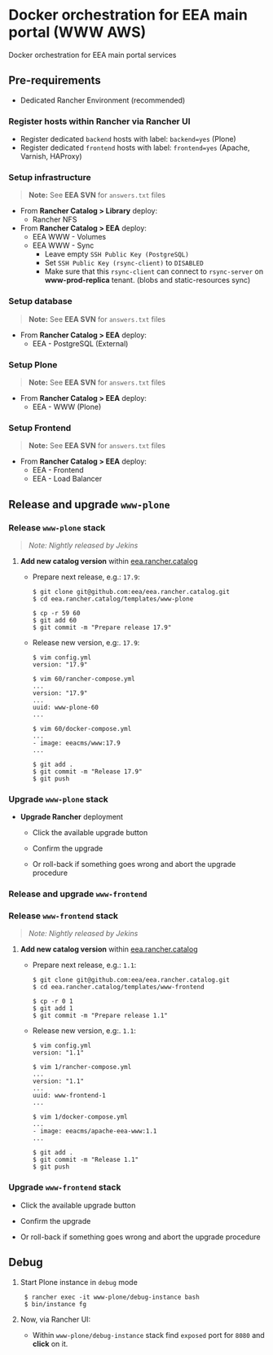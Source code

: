 # Docker orchestration for EEA main portal (WWW AWS)

Docker orchestration for EEA main portal services

## Pre-requirements

* Dedicated Rancher Environment (recommended)

### Register hosts within Rancher via Rancher UI

* Register dedicated `backend` hosts with label: `backend=yes` (Plone)
* Register dedicated `frontend` hosts with label: `frontend=yes` (Apache, Varnish, HAProxy)

### Setup infrastructure

> **Note:** See **EEA SVN** for `answers.txt` files

* From **Rancher Catalog > Library** deploy:
  * Rancher NFS
* From **Rancher Catalog > EEA** deploy:
  * EEA WWW - Volumes
  * EEA WWW - Sync
    * Leave empty `SSH Public Key (PostgreSQL)`
    * Set `SSH Public Key (rsync-client)` to `DISABLED`
    * Make sure that this `rsync-client` can connect to `rsync-server` on **www-prod-replica** tenant. (blobs and static-resources sync)

### Setup database

> **Note:** See **EEA SVN** for `answers.txt` files

* From **Rancher Catalog > EEA** deploy:
  * EEA - PostgreSQL (External)

### Setup Plone

> **Note:** See **EEA SVN** for `answers.txt` files

* From **Rancher Catalog > EEA** deploy:
  * EEA - WWW (Plone)

### Setup Frontend

> **Note:** See **EEA SVN** for `answers.txt` files

* From **Rancher Catalog > EEA** deploy:
  * EEA - Frontend
  * EEA - Load Balancer

## Release and upgrade `www-plone`

### Release `www-plone` stack

> *Note: Nightly released by Jekins*

1. **Add new catalog version** within [eea.rancher.catalog](https://github.com/eea/eea.rancher.catalog/tree/master/templates/www-plone)

   * Prepare next release, e.g.: `17.9`:

        ```
        $ git clone git@github.com:eea/eea.rancher.catalog.git
        $ cd eea.rancher.catalog/templates/www-plone

        $ cp -r 59 60
        $ git add 60
        $ git commit -m "Prepare release 17.9"
        ```

   * Release new version, e.g:. `17.9`:

        ```
        $ vim config.yml
        version: "17.9"

        $ vim 60/rancher-compose.yml
        ...
        version: "17.9"
        ...
        uuid: www-plone-60
        ...

        $ vim 60/docker-compose.yml
        ...
        - image: eeacms/www:17.9
        ...

        $ git add .
        $ git commit -m "Release 17.9"
        $ git push
        ```

### Upgrade `www-plone` stack

* **Upgrade Rancher** deployment

   * Click the available upgrade button

   * Confirm the upgrade

   * Or roll-back if something goes wrong and abort the upgrade procedure

### Release and upgrade `www-frontend`

### Release `www-frontend` stack

> *Note: Nightly released by Jekins*

1. **Add new catalog version** within [eea.rancher.catalog](https://github.com/eea/eea.rancher.catalog/tree/master/templates/www-frontend)

   * Prepare next release, e.g.: `1.1`:

        ```
        $ git clone git@github.com:eea/eea.rancher.catalog.git
        $ cd eea.rancher.catalog/templates/www-frontend

        $ cp -r 0 1
        $ git add 1
        $ git commit -m "Prepare release 1.1"
        ```

   * Release new version, e.g:. `1.1`:

        ```
        $ vim config.yml
        version: "1.1"

        $ vim 1/rancher-compose.yml
        ...
        version: "1.1"
        ...
        uuid: www-frontend-1
        ...

        $ vim 1/docker-compose.yml
        ...
        - image: eeacms/apache-eea-www:1.1
        ...

        $ git add .
        $ git commit -m "Release 1.1"
        $ git push
        ```

### Upgrade `www-frontend` stack

* Click the available upgrade button

* Confirm the upgrade

* Or roll-back if something goes wrong and abort the upgrade procedure


## Debug

1. Start Plone instance in `debug` mode

        $ rancher exec -it www-plone/debug-instance bash
        $ bin/instance fg

2. Now, via Rancher UI:

    * Within `www-plone/debug-instance` stack find `exposed` port for `8080` and **click** on it.
